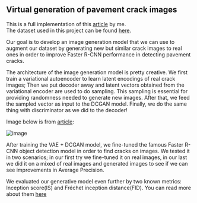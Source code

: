 ## **Virtual generation of pavement crack images**

This is a full implementation of this [article](https://doi.org/10.1016/j.engappai.2021.104376) by me.\
The dataset used in this project can be found [here](https://github.com/juhuyan/CrackDataset_DL_HY/tree/master/BoxLevel_Detection).

Our goal is to develop an image generation model that we can use to augment our dataset by generating new but similar crack images to real ones in order to improve Faster R-CNN performance in detecting pavement cracks.

The architecture of the image generation model is pretty creative. We first train a variational autoencoder to learn latent encodings of real crack images; Then we put decoder away and latent vectors obtained from the variational encoder are used to do sampling. This sampling is essential for providing randomness needed to generate new images. After that, we feed the sampled vector as input to the DCGAN model. Finally, we do the same thing with discriminator as we did to the decoder!

Image below is from [article](https://doi.org/10.1016/j.engappai.2021.104376):

![image](https://github.com/user-attachments/assets/894d690f-079e-400b-ae77-0c3cc782c54c)

After training the VAE + DCGAN model, we fine-tuned the famous Faster R-CNN object detection model in order to find cracks on images. We tested it in two scenarios; in our first try we fine-tuned it on real images, in our last we did it on a mixed of real images and generated images to see if we can see improvements in Average Precision. 

We evaluated our generative model even further by two known metrics: Inception score(IS) and Fréchet inception distance(FID). You can read more about them [here](https://ahujaniharika95.medium.com/inception-score-is-and-fr%C3%A9chet-inception-distance-fid-explained-2bc28a4faea7)




